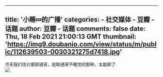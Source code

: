 
---
title: '小睡💤的广播'
categories: 
    - 社交媒体
    - 豆瓣 - 话题
author: 豆瓣 - 话题
comments: false
date: Thu, 18 Feb 2021 21:00:13 GMT
thumbnail: 'https://img9.doubanio.com/view/status/m/public/112639503-0030321275d7418.jpg'
---

<div>   
今天我们估计要聊通宵，是聊通宵不睡觉的那种，太能聊了<br><img src="https://img9.doubanio.com/view/status/m/public/112639503-0030321275d7418.jpg" referrerpolicy="no-referrer">  
</div>
            